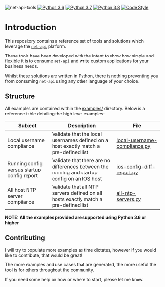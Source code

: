![net-api-tools](https://github.com/writememe/net-api-tools/workflows/net-api-tools/badge.svg?branch=master)
[![Python 3.6](https://img.shields.io/badge/python-3.6-blue.svg)](https://www.python.org/downloads/release/python-360/)
[![Python 3.7](https://img.shields.io/badge/python-3.7-blue.svg)](https://www.python.org/downloads/release/python-370/)
[![Python 3.8](https://img.shields.io/badge/python-3.8-blue.svg)](https://www.python.org/downloads/release/python-380/)
[![Code Style](https://img.shields.io/badge/code%20style-black-000000.svg)](https://github.com/ambv/black)


# Introduction

This repository contains a reference set of tools and solutions which leverage the [`net-api`](https://github.com/writememe/net-api) platform.  

These tools have been developed with the intent to show how simple and flexible it is to consume `net-api` and write custom applications for your business needs.  

Whilst these solutions are written in Python, there is nothing preventing you from consuming `net-api` using any other language of your choice.


## Structure

All examples are contained within the [examples/](examples/) directory. Below is a reference table detailing the high level examples:

| Subject | Description | File |
| ------- | --------------- | ---------------- |
| Local username compliance | Validate that the local usernames defined on a host exactly match a pre-defined list | [local-username-compliance.py](examples/local-username-compliance.py)|
| Running config versus startup config report | Validate that there are no differences between the running and startup config on an IOS host |[ios-config-diff-report.py](examples/ios-config-diff-report.py) |
| All host NTP server compliance | Validate that all NTP servers defined on all hosts exactly match a pre-defined list |[all-ntp-servers.py](examples/all-ntp-servers.py) |

**NOTE: All the examples provided are supported using Python 3.6 or higher**

## Contributing

I will try to populate more examples as time dictates, however if you would like to contribute, that would be great!  

The more examples and use cases that are generated, the more useful the tool is for others throughout the community. 

If you need some help on how or where to start, please let me know.
